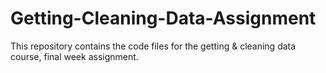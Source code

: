 # Getting-Cleaning-Data-Assignment
This repository contains the code files for the getting &amp; cleaning data course, final week assignment.
